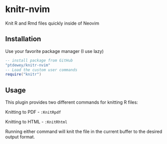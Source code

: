# knitr-nvim
Knit R and Rmd files quickly inside of Neovim

## Installation
Use your favorite package manager (I use lazy)

```lua
-- install package from GitHub
"ptdewey/knitr-nvim"
-- Load the custom user commands
require("knitr")
```

## Usage
This plugin provides two different commands for knitting R files:

Knitting to PDF - `:KnitRpdf`

Knitting to HTML - `:KnitRhtml`

Running either command will knit the file in the current buffer to the desired output format.
